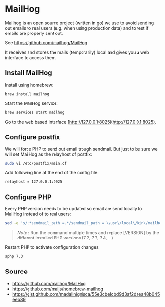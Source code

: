 # MailHog

Mailhog is an open source project (written in go) we use to avoid sending 
out emails to real users (e.g. when using production data) and to test if 
emails are properly sent out.

See https://github.com/mailhog/MailHog

It receives and stores the mails (temporarily) local and gives you a web 
interface to access them.


## Install MailHog

Install using homebrew:

```bash
brew install mailhog
```

Start the MailHog service:

```bash
brew services start mailhog
```

Go to the web based interface [http://127.0.0.1:8025](http://127.0.0.1:8025).

## Configure postfix

We will force PHP to send out email trough sendmail. But just to be sure we 
will set MailHog as the relayhost of postfix:

```bash
sudo vi /etc/postfix/main.cf
```

Add following line at the end of the config file:

```text
relayhost = 127.0.0.1:1025
```

## Configure PHP

Every PHP version needs to be updated so email are send locally to MailHog 
instead of to real users:

```bash
sed -e 's/;*sendmail_path =.*/sendmail_path = \/usr\/local\/bin\/mailhog sendmail test@test/' -i.bak $(brew --prefix)/etc/php/[VERSION]/php.ini
```

> *Note* : Run the command multiple times and replace [VERSION] by the different
> installed PHP versions (7.2, 7.3, 7.4, ...).

Restart PHP to activate configuration changes

```bash
sphp 7.3
```

## Source 

* https://github.com/mailhog/MailHog
* https://github.com/maijs/homebrew-mailhog
* https://gist.github.com/madalinignisca/55e3cbe1cbd9d3af2daea48b045eeb89

